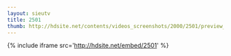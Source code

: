 ```yaml
---
layout: sieutv
title: 2501
thumb: http://hdsite.net/contents/videos_screenshots/2000/2501/preview_360p.mp4.jpg
---
```

{% include iframe src='http://hdsite.net/embed/2501' %}
 
